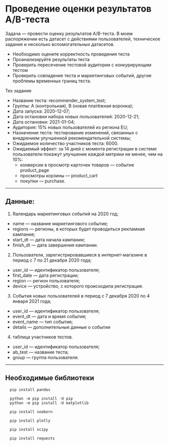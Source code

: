 # Проведение оценки результатов A/B-теста

Задача — провести оценку результатов A/B-теста. В моем распоряжении есть датасет с действиями пользователей, техническое задание и несколько вспомогательных датасетов.

 - Необходимо оцените корректность проведения теста
 - Проанализируйте результаты теста
 - Проверить пересечение тестовой аудитории с конкурирующим тестом
 - Проверить совпадение теста и маркетинговых событий, другие проблемы временных границ теста.

Тех задание
 - Название теста: recommender_system_test;
 - Группы: А (контрольная), B (новая платёжная воронка);
 - Дата запуска: 2020-12-07;
 - Дата остановки набора новых пользователей: 2020-12-21;
 - Дата остановки: 2021-01-04;
 - Аудитория: 15% новых пользователей из региона EU;
 - Назначение теста: тестирование изменений, связанных с внедрением улучшенной рекомендательной системы;
 - Ожидаемое количество участников теста: 6000.
 - Ожидаемый эффект: за 14 дней с момента регистрации в системе пользователи покажут улучшение каждой метрики не менее, чем на 10%:
   - конверсии в просмотр карточек товаров — событие product_page
   - просмотры корзины — product_cart
   - покупки — purchase.
***
## Данные:
1. Rалендарь маркетинговых событий на 2020 год;
 - name — название маркетингового события;
 - regions — регионы, в которых будет проводиться рекламная кампания;
 - start_dt — дата начала кампании;
 - finish_dt — дата завершения кампании.
2. Пользователи, зарегистрировавшиеся в интернет-магазине в период с 7 по 21 декабря 2020 года;
 - user_id — идентификатор пользователя;
 - first_date — дата регистрации;
 - region — регион пользователя;
 - device — устройство, с которого происходила регистрация.
3. Cобытия новых пользователей в период с 7 декабря 2020 по 4 января 2021 года;
 - user_id — идентификатор пользователя;
 - event_dt — дата и время события;
 - event_name — тип события;
 - details — дополнительные данные о событии
4. таблица участников тестов.
 - user_id — идентификатор пользователя;
 - ab_test — название теста;
 - group — группа пользователя.

***

## Необходимые библиотеки
```
  pip install pandas

  python -m pip install -U pip
  python -m pip install -U matplotlib

  pip install seaborn
  
  pip install plotly

  pip install scipy
  
  pip install requests
  ```
